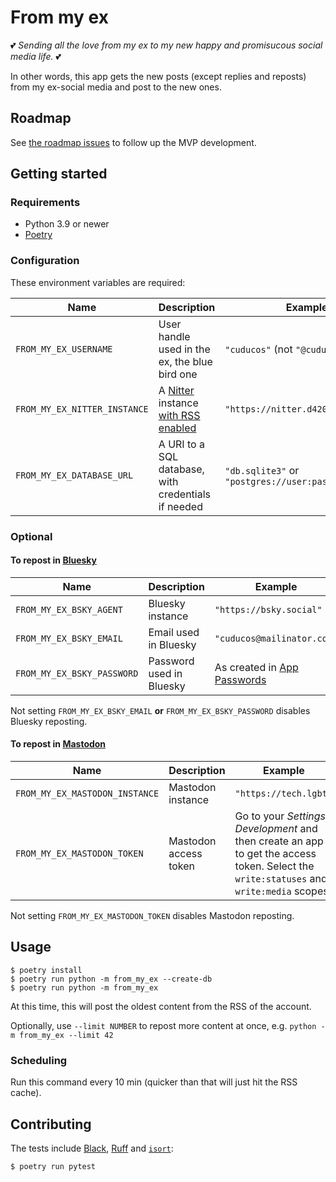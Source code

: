 # From my ex

💕 _Sending all the love from my ex to my new happy and promisucous social media life._ 💕

In other words, this app gets the new posts (except replies and reposts) from my ex-social media and post to the new ones.

## Roadmap

See [the roadmap issues](https://github.com/cuducos/from-my-ex/labels/roadmap) to follow up the MVP development.

## Getting started

### Requirements

* Python 3.9 or newer
* [Poetry](https://python-poetry.org)

### Configuration

These environment variables are required:

| Name | Description | Example |
|---|---|---|
| `FROM_MY_EX_USERNAME` | User handle used in the ex, the blue bird one | `"cuducos"` (not `"@cuducos"`) |
| `FROM_MY_EX_NITTER_INSTANCE` | A [Nitter](https://nitter.net/) instance [with RSS enabled](https://github.com/zedeus/nitter/wiki/Instances) | `"https://nitter.d420.de"` |
| `FROM_MY_EX_DATABASE_URL` | A URI to a SQL database, with credentials if needed | `"db.sqlite3"` or `"postgres://user:pass@server/db"` |

### Optional

#### To repost in [Bluesky](https://bsky.app)

| Name | Description | Example | Default value |
|---|---|---|---|
| `FROM_MY_EX_BSKY_AGENT` | Bluesky instance | `"https://bsky.social"` | `"https://bsky.social"` |
| `FROM_MY_EX_BSKY_EMAIL` | Email used in Bluesky | `"cuducos@mailinator.com"` | `None` |
| `FROM_MY_EX_BSKY_PASSWORD` | Password used in Bluesky | As created in [App Passwords](https://bsky.app/settings/app-passwords) | `None` |

Not setting `FROM_MY_EX_BSKY_EMAIL` **or** `FROM_MY_EX_BSKY_PASSWORD` disables Bluesky reposting.

#### To repost in [Mastodon](https://joinmastodon.org/)

| Name | Description | Example | Default value |
|---|---|---|---|
| `FROM_MY_EX_MASTODON_INSTANCE` | Mastodon instance | `"https://tech.lgbt"` | `"https://mastodon.social"` |
| `FROM_MY_EX_MASTODON_TOKEN` | Mastodon access token | Go to your _Settings_, _Development_ and then create an app to get the access token. Select the `write:statuses` and `write:media` scopes. | `None` |

Not setting `FROM_MY_EX_MASTODON_TOKEN` disables Mastodon reposting.

## Usage

```console
$ poetry install
$ poetry run python -m from_my_ex --create-db
$ poetry run python -m from_my_ex
```

At this time, this will post the oldest content from the RSS of the account.

Optionally, use `--limit NUMBER` to repost more content at once, e.g. `python -m from_my_ex --limit 42`

### Scheduling

Run this command every 10 min (quicker than that will just hit the RSS cache).

## Contributing

The tests include [Black](https://black.readthedocs.io/en/stable/), [Ruff](https://docs.astral.sh/ruff/) and [`isort`](https://pycqa.github.io/isort/):

```console
$ poetry run pytest
```
